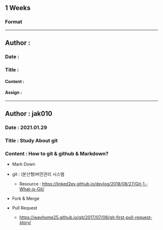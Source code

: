 ## 1 Weeks

### Format

---

## Author :

### Date :

### Title : 

#### Content :

#### Assign : 

---

## Author : jak010

### Date : 2021.01.29

### Title : Study About git

### Content : How to git & github & Markdown?

- Mark Down

- git : (분산형)버전관리 시스템
  - Resource : https://linked2ev.github.io/devlog/2018/08/27/Git-1.-What-is-Git/
  
- Fork & Merge

- Pull Request
  - https://wayhome25.github.io/git/2017/07/08/git-first-pull-request-story/
